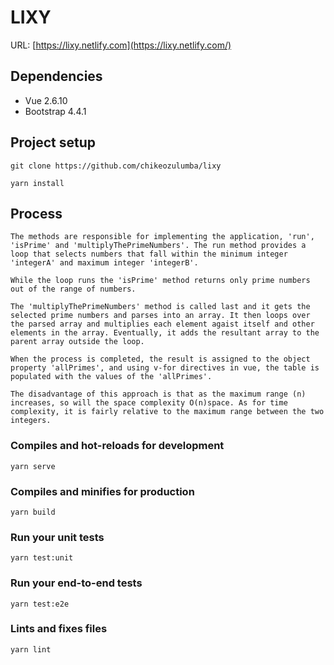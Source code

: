 # LIXY

URL: [https://lixy.netlify.com](https://lixy.netlify.com/)

## Dependencies
- Vue 2.6.10
- Bootstrap 4.4.1

## Project setup
```
git clone https://github.com/chikeozulumba/lixy

yarn install
```

## Process
```
The methods are responsible for implementing the application, 'run', 'isPrime' and 'multiplyThePrimeNumbers'. The run method provides a loop that selects numbers that fall within the minimum integer 'integerA' and maximum integer 'integerB'.

While the loop runs the 'isPrime' method returns only prime numbers out of the range of numbers.

The 'multiplyThePrimeNumbers' method is called last and it gets the selected prime numbers and parses into an array. It then loops over the parsed array and multiplies each element agaist itself and other elements in the array. Eventually, it adds the resultant array to the parent array outside the loop.

When the process is completed, the result is assigned to the object property 'allPrimes', and using v-for directives in vue, the table is populated with the values of the 'allPrimes'.

The disadvantage of this approach is that as the maximum range (n) increases, so will the space complexity O(n)space. As for time complexity, it is fairly relative to the maximum range between the two integers.
```

### Compiles and hot-reloads for development
```
yarn serve
```

### Compiles and minifies for production
```
yarn build
```

### Run your unit tests
```
yarn test:unit
```

### Run your end-to-end tests
```
yarn test:e2e
```

### Lints and fixes files
```
yarn lint
```

